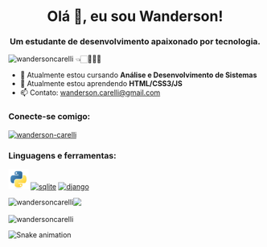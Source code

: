 <h1 align="center">Olá 👋, eu sou Wanderson!</h1>
<h3 align="center">Um estudante de desenvolvimento apaixonado por tecnologia.</h3>

<p align="left"> <img src="https://komarev.com/ghpvc/?username=wandersoncarelli&label=Profile%20views&color=1e3c96&style=flat" alt="wandersoncarelli" /> 👈🏻👀🤌🏻</p>


- 🔭 Atualmente estou cursando **Análise e Desenvolvimento de Sistemas**
- 🌱 Atualmente estou aprendendo **HTML/CSS3/JS**
- 📫 Contato: wanderson.carelli@gmail.com

<h3 align="left">Conecte-se comigo:</h3>
<p align="left">
<a href="https://linkedin.com/in/wanderson-carelli" target="blank"><img align="center" src="https://raw.githubusercontent.com/rahuldkjain/github-profile-readme-generator/master/src/images/icons/Social/linked-in-alt.svg" alt="wanderson-carelli" height="30" width="40" /></a>
</p>

<h3 align="left">Linguagens e ferramentas:</h3>
<p align="left">
<a href="https://www.python.org/" target="_blank" rel="noreferrer"> <img src="https://raw.githubusercontent.com/devicons/devicon/master/icons/python/python-original.svg" alt="python" width="40" height="40"/></a>
<a href="https://sqlite.org/index.html" target="_blank" rel="noreferrer"> <img src="https://cdn.jsdelivr.net/gh/devicons/devicon/icons/sqlite/sqlite-original.svg" alt="sqlite" width="40" height="40"/></a>
<a href="https://www.djangoproject.com/" target="_blank" rel="noreferrer"> <img src="https://cdn.jsdelivr.net/gh/devicons/devicon/icons/django/django-plain.svg" alt="django" width="40" height="40"/></a>
</p>

<p><img align="left" src="https://github-readme-stats.vercel.app/api/top-langs?username=wandersoncarelli&show_icons=true&theme=dark&locale=en&layout=compact" alt="wandersoncarelli" /></p>
<img height="180em" src="https://github-readme-stats-eight-theta.vercel.app/api?username=wandersoncarelli&show_icons=true&theme=dark&include_all_commits=true&count_private=true"/>

<p><img align="center" src="https://github-readme-streak-stats.herokuapp.com/?user=wandersoncarelli&theme=dark" alt="wandersoncarelli" /></p>

![Snake animation](https://github.com/wandersoncarelli/wandersoncarelli/blob/output/github-contribution-grid-snake.svg)
